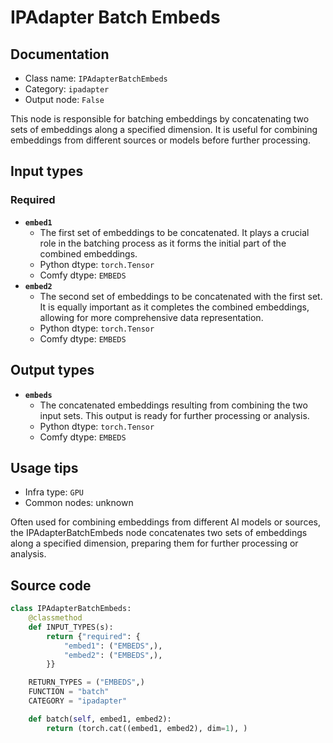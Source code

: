 # IPAdapter Batch Embeds
## Documentation
- Class name: `IPAdapterBatchEmbeds`
- Category: `ipadapter`
- Output node: `False`

This node is responsible for batching embeddings by concatenating two sets of embeddings along a specified dimension. It is useful for combining embeddings from different sources or models before further processing.
## Input types
### Required
- **`embed1`**
    - The first set of embeddings to be concatenated. It plays a crucial role in the batching process as it forms the initial part of the combined embeddings.
    - Python dtype: `torch.Tensor`
    - Comfy dtype: `EMBEDS`
- **`embed2`**
    - The second set of embeddings to be concatenated with the first set. It is equally important as it completes the combined embeddings, allowing for more comprehensive data representation.
    - Python dtype: `torch.Tensor`
    - Comfy dtype: `EMBEDS`
## Output types
- **`embeds`**
    - The concatenated embeddings resulting from combining the two input sets. This output is ready for further processing or analysis.
    - Python dtype: `torch.Tensor`
    - Comfy dtype: `EMBEDS`
## Usage tips
- Infra type: `GPU`
- Common nodes: unknown

Often used for combining embeddings from different AI models or sources, the IPAdapterBatchEmbeds node concatenates two sets of embeddings along a specified dimension, preparing them for further processing or analysis.
## Source code
```python
class IPAdapterBatchEmbeds:
    @classmethod
    def INPUT_TYPES(s):
        return {"required": {
            "embed1": ("EMBEDS",),
            "embed2": ("EMBEDS",),
        }}

    RETURN_TYPES = ("EMBEDS",)
    FUNCTION = "batch"
    CATEGORY = "ipadapter"

    def batch(self, embed1, embed2):
        return (torch.cat((embed1, embed2), dim=1), )

```
